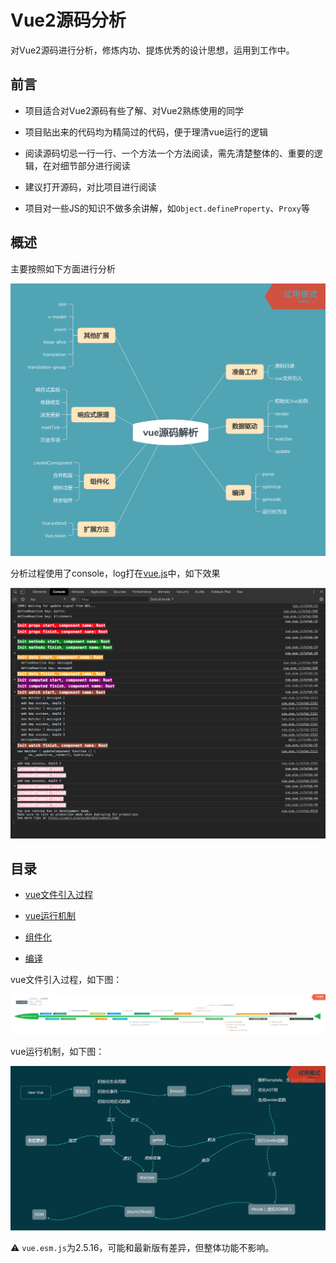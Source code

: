 # Vue2源码分析

对Vue2源码进行分析，修炼内功、提炼优秀的设计思想，运用到工作中。

## 前言

* 项目适合对Vue2源码有些了解、对Vue2熟练使用的同学

* 项目贴出来的代码均为精简过的代码，便于理清vue运行的逻辑

* 阅读源码切忌一行一行、一个方法一个方法阅读，需先清楚整体的、重要的逻辑，在对细节部分进行阅读

* 建议打开源码，对比项目进行阅读

* 项目对一些JS的知识不做多余讲解，如`Object.defineProperty`、`Proxy`等

## 概述

主要按照如下方面进行分析

![](./static/pipe.png)

分析过程使用了console，log打在[vue.js](./vue.js)中，如下效果

![](./static/console.png)

## 目录

<!-- * [vue整体流程](./doc/整体流程.md) -->

* [vue文件引入过程](./doc/引入过程.md)

* [vue运行机制](./doc/运行机制.md)

* [组件化](./doc/组件化.md)

* [编译](./doc/编译.md)

vue文件引入过程，如下图：

![](./static/import.png)

vue运行机制，如下图：

![](./static/机制.png)

⚠️ `vue.esm.js`为2.5.16，可能和最新版有差异，但整体功能不影响。
